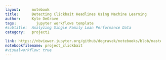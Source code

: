 ```yaml
---
layout:     notebook
title:      Detecting Clickbait Headlines Using Machine Learning
author:     Kyle DeGrave
tags: 		  jupyter workflows template
#subtitle:  Analyzing Single Family Loan Performance Data
category:   project1

link: https://nbviewer.jupyter.org/github/degravek/notebooks/blob/master/project_clickbait.ipynb?flush_cache=true
notebookfilename: project_clickbait
#visualworkflow: true
---
```

